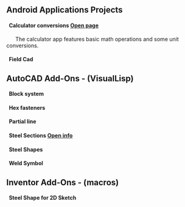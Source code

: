## **Android Applications Projects**  
#### &nbsp; **Calculator conversions**  [Open page](https://michelvilleneuve.github.io/CalcConv/)  
&nbsp; &nbsp; &nbsp;  The calculator app features basic math operations and some unit conversions.  
#### &nbsp; **Field Cad**

## **AutoCAD Add-Ons** - (VisualLisp)
#### &nbsp; Block system  
#### &nbsp; Hex fasteners  
#### &nbsp; Partial line  
#### &nbsp; Steel Sections  [Open info](https://github.com/AddCOM/Structural-Steel-Shape/)
#### &nbsp; Steel Shapes  
#### &nbsp; Weld Symbol  

## **Inventor Add-Ons** - (macros)  
#### &nbsp; Steel Shape for 2D Sketch  
